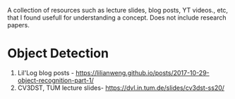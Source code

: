 A collection of resources such as lecture slides, blog posts, YT videos., etc, that I found usefull for understanding a concept. Does not include research papers.

# Object Detection
1. Lil'Log blog posts - <https://lilianweng.github.io/posts/2017-10-29-object-recognition-part-1/>
2. CV3DST, TUM lecture slides- <https://dvl.in.tum.de/slides/cv3dst-ss20/>
